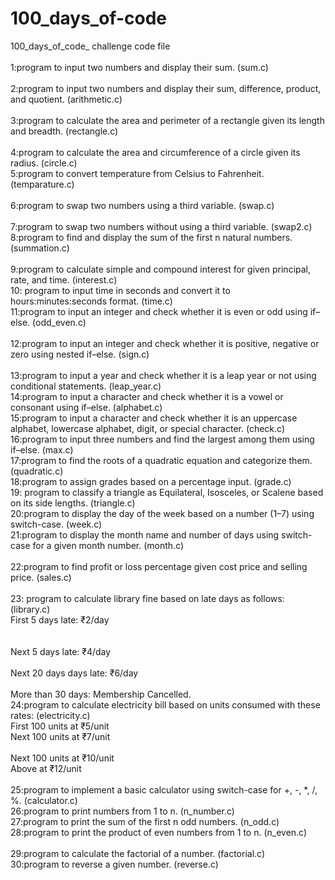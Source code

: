 # 100_days_of-code
100_days_of_code_ challenge                                                                                                        code file                           
<br>1:program to input two numbers and display their sum.                                                                             (sum.c)     
<br>2:program to input two numbers and display their sum, difference, product, and quotient.                                          (arithmetic.c)   
<br>3:program to calculate the area and perimeter of a rectangle given its length and breadth.                                        (rectangle.c)    
<br>4:program to calculate the area and circumference of a circle given its radius.                                                   (circle.c) 
<br>5:program to convert temperature from Celsius to Fahrenheit.                                                                      (temparature.c)  
<br>6:program to swap two numbers using a third variable.                                                                             (swap.c)   
<br>7:program to swap two numbers without using a third variable.                                                                     (swap2.c)
<br>8:program to find and display the sum of the first n natural numbers.                                                             (summation.c)   
<br>9:program to calculate simple and compound interest for given principal, rate, and time.                                          (interest.c) 
<br>10: program to input time in seconds and convert it to hours:minutes:seconds format.                                              (time.c)
<br>11:program to input an integer and check whether it is even or odd using if–else.                                                 (odd_even.c)   
<br>12:program to input an integer and check whether it is positive, negative or zero using nested if–else.                           (sign.c)  
<br>13:program to input a year and check whether it is a leap year or not using conditional statements.                               (leap_year.c)
<br>14:program to input a character and check whether it is a vowel or consonant using if–else.                                       (alphabet.c)
<br>15:program to input a character and check whether it is an uppercase alphabet, lowercase alphabet, digit, or special character.   (check.c) 
<br>16:program to input three numbers and find the largest among them using if–else.                                                  (max.c)
<br>17:program to find the roots of a quadratic equation and categorize them.                                                         (quadratic.c)
<br>18:program to assign grades based on a percentage input.                                                                          (grade.c)
<br>19: program to classify a triangle as Equilateral, Isosceles, or Scalene based on its side lengths.                               (triangle.c)
<br>20:program to display the day of the week based on a number (1–7) using switch-case.                                              (week.c) 
<br>21:program to display the month name and number of days using switch-case for a given month number.                               (month.c)  
<br>22:program to find profit or loss percentage given cost price and selling price.                                                  (sales.c)  
<br>23: program to calculate library fine based on late days as follows:                                                              (library.c)
 <br>            First 5 days late: ₹2/day <br>     
 <br>            Next 5 days late: ₹4/day  
 <br>            Next 20 days days late: ₹6/day <br>
 <br>            More than 30 days: Membership Cancelled. 
<br>24:program to calculate electricity bill based on units consumed with these rates:                                                (electricity.c) 
   <br>          First 100 units at ₹5/unit 
   <br>          Next 100 units at ₹7/unit<br>
   <br>          Next 100 units at ₹10/unit
    <br>         Above at ₹12/unit <br>
<br>25:program to implement a basic calculator using switch-case for +, -, *, /, %.                                                    (calculator.c) 
<br>26:program to print numbers from 1 to n.                                                                                           (n_number.c) 
<br>27:program to print the sum of the first n odd numbers.                                                                            (n_odd.c) 
<br>28:program to print the product of even numbers from 1 to n.                                                                       (n_even.c)  
<br>29:program to calculate the factorial of a number.                                                                                 (factorial.c) 
<br>30:program to reverse a given number.                                                                                              (reverse.c) 
